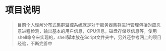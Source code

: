 # 项目说明
> 目前个人理解分布式集群监控系统就是对于服务器集群进行管理包括对应恶意进程检测，输出基本的用户信息，CPU信息，磁盘存储器信息等，使用shell命令来实现的，shell脚本放在Script文件夹中，另外还参考网上的项目经验，不断完善中
